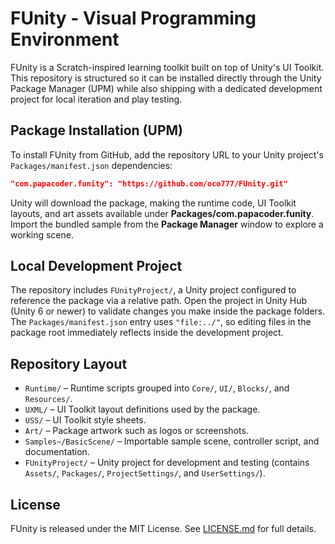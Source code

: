# FUnity - Visual Programming Environment

FUnity is a Scratch-inspired learning toolkit built on top of Unity's UI Toolkit. This repository is structured so it can be
installed directly through the Unity Package Manager (UPM) while also shipping with a dedicated development project for local
iteration and play testing.

## Package Installation (UPM)
To install FUnity from GitHub, add the repository URL to your Unity project's `Packages/manifest.json` dependencies:

```json
"com.papacoder.funity": "https://github.com/oco777/FUnity.git"
```

Unity will download the package, making the runtime code, UI Toolkit layouts, and art assets available under
**Packages/com.papacoder.funity**. Import the bundled sample from the **Package Manager** window to explore a working scene.

## Local Development Project
The repository includes `FUnityProject/`, a Unity project configured to reference the package via a relative path. Open the
project in Unity Hub (Unity 6 or newer) to validate changes you make inside the package folders. The `Packages/manifest.json`
entry uses `"file:../"`, so editing files in the package root immediately reflects inside the development project.

## Repository Layout
- `Runtime/` – Runtime scripts grouped into `Core/`, `UI/`, `Blocks/`, and `Resources/`.
- `UXML/` – UI Toolkit layout definitions used by the package.
- `USS/` – UI Toolkit style sheets.
- `Art/` – Package artwork such as logos or screenshots.
- `Samples~/BasicScene/` – Importable sample scene, controller script, and documentation.
- `FUnityProject/` – Unity project for development and testing (contains `Assets/`, `Packages/`, `ProjectSettings/`, and `UserSettings/`).

## License
FUnity is released under the MIT License. See [LICENSE.md](LICENSE.md) for full details.
